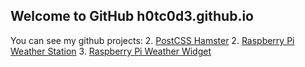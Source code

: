 ## Welcome to GitHub h0tc0d3.github.io

You can see my github projects:
2. <a href="https://h0tc0d3.github.io/postcss-hamster/">PostCSS Hamster</a> 
2. <a href="https://h0tc0d3.github.io/rpi-weather/">Raspberry Pi Weather Station</a> 
3. <a href="https://h0tc0d3.github.io/RPiWeatherWidget/">Raspberry Pi Weather Widget</a> 
